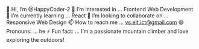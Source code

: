 👋 Hi, I’m @HappyCoder-2
👀 I’m interested in ... Frontend Web Development
🌱 I’m currently learning ... React
💞️ I’m looking to collaborate on ... Responsive Web Design
📫 How to reach me ... vs.elt.ict@gmail.com
😄 Pronouns: ... he
⚡ Fun fact: ... I’m a passionate mountain climber and love exploring the outdoors!

<!---
HappyCoder-2/HappyCoder-2 is a ✨ special ✨ repository because its `README.md` (this file) appears on your GitHub profile.
You can click the Preview link to take a look at your changes.
--->
